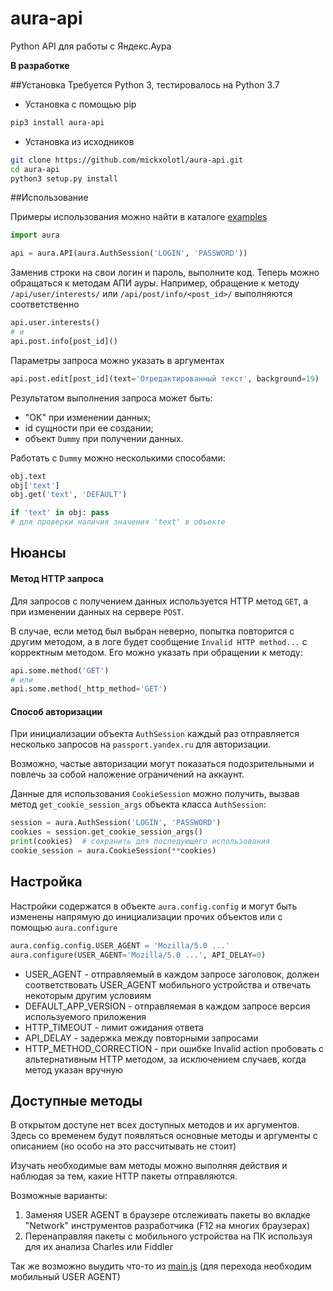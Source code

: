 # aura-api

Python API для работы с Яндекс.Аура

**В разработке**


##Установка
Требуется Python 3, тестировалось на Python 3.7

* Установка с помощью pip
```bash
pip3 install aura-api
```

* Установка из исходников
```bash
git clone https://github.com/mickxolotl/aura-api.git
cd aura-api
python3 setup.py install
```

##Использование

Примеры использования можно найти в каталоге [examples](https://github.com/mickxolotl/aura-api/tree/master/examples)

```python
import aura

api = aura.API(aura.AuthSession('LOGIN', 'PASSWORD'))
```

Заменив строки на свои логин и пароль, выполните код.
Теперь можно обращаться к методам АПИ ауры.
Например, обращение к методу `/api/user/interests/` или `/api/post/info/<post_id>/` выполняются соответственно
```python
api.user.interests()
# и
api.post.info[post_id]()
```

Параметры запроса можно указать в аргументах
```python
api.post.edit[post_id](text='Отредактированный текст', background=19)
```

Результатом выполнения запроса может быть:
* "OK" при изменении данных;
* id сущности при ее создании;
* объект `Dummy` при получении данных.

Работать с `Dummy` можно несколькими способами:
```python
obj.text
obj['text']
obj.get('text', 'DEFAULT')

if 'text' in obj: pass
# для проверки наличия значения 'text' в объекте
```

## Нюансы

#### Метод HTTP запроса
Для запросов с получением данных используется HTTP метод `GET`, а при изменении данных на сервере `POST`.

В случае, если метод был выбран неверно, попытка повторится с другим методом, 
а в логе будет сообщение `Invalid HTTP method...` с корректным методом.
Его можно указать при обращении к методу:
```python
api.some.method('GET')
# или
api.some.method(_http_method='GET')
```

#### Способ авторизации
При инициализации объекта `AuthSession` каждый раз отправляется несколько запросов
на `passport.yandex.ru` для авторизации.

Возможно, частые авторизации могут показаться подозрительными и повлечь за собой
наложение ограничений на аккаунт.

Данные для использования `CookieSession` можно получить, вызвав метод `get_cookie_session_args` 
объекта класса `AuthSession`:

```python
session = aura.AuthSession('LOGIN', 'PASSWORD')
cookies = session.get_cookie_session_args()
print(cookies)  # сохранить для последующего использования
cookie_session = aura.CookieSession(**cookies)
```

## Настройка
Настройки содержатся в объекте `aura.config.config` и могут быть 
изменены напрямую до инициализации прочих объектов или с помощью `aura.configure`
```python
aura.config.config.USER_AGENT = 'Mozilla/5.0 ...'
aura.configure(USER_AGENT='Mozilla/5.0 ...', API_DELAY=0)
```
* USER_AGENT - отправляемый в каждом запросе заголовок, должен соответствовать USER_AGENT 
мобильного устройства и отвечать некоторым другим условиям
* DEFAULT_APP_VERSION - отправляемая в каждом запросе версия используемого приложения 
* HTTP_TIMEOUT - лимит ожидания ответа
* API_DELAY - задержка между повторными запросами
* HTTP_METHOD_CORRECTION - при ошибке Invalid action пробовать с альтернативным HTTP методом,
 за исключением случаев, когда метод указан вручную

## Доступные методы
В открытом доступе нет всех доступных методов и их аргументов.
Здесь со временем будут появляться основные методы и аргументы с описанием 
(но особо на это рассчитывать не стоит)

Изучать необходимые вам методы можно выполняя действия и наблюдая за тем, какие HTTP пакеты 
отправляются.

Возможные варианты:
1. Заменяя USER AGENT в браузере отслеживать пакеты во вкладке "Network" инструментов разработчика
(F12 на многих браузерах)
2. Перенаправляя пакеты с мобильного устройства на ПК используя для их анализа Charles или Fiddler

Так же возможно выудить что-то из [main.js](https://yandex.ru/aura/static/js/main.8863655d.js) (для перехода 
необходим мобильный USER AGENT)
